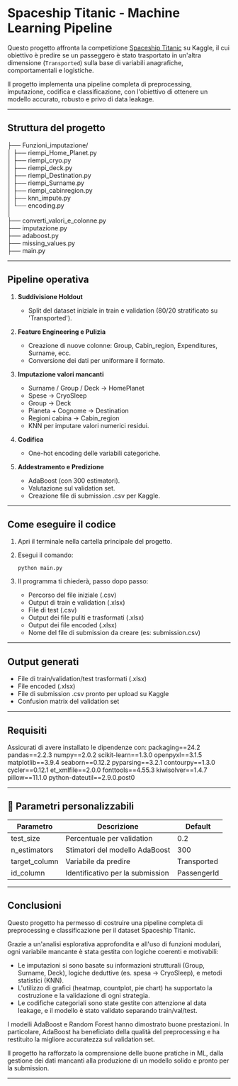 # Spaceship Titanic - Machine Learning Pipeline

Questo progetto affronta la competizione [Spaceship Titanic](https://www.kaggle.com/competitions/titanic) su Kaggle, il cui obiettivo è predire se un passeggero è stato trasportato in un'altra dimensione (`Transported`) sulla base di variabili anagrafiche, comportamentali e logistiche.

Il progetto implementa una pipeline completa di preprocessing, imputazione, codifica e classificazione, con l'obiettivo di ottenere un modello accurato, robusto e privo di data leakage.

---

## Struttura del progetto

├── Funzioni_imputazione/  
│   ├── riempi_Home_Planet.py  
│   ├── riempi_cryo.py  
│   ├── riempi_deck.py  
│   ├── riempi_Destination.py  
│   ├── riempi_Surname.py  
│   ├── riempi_cabinregion.py  
│   ├── knn_impute.py  
│   └── encoding.py  
│  
├── converti_valori_e_colonne.py  
├── imputazione.py  
├── adaboost.py  
├── missing_values.py  
├── main.py  

---

## Pipeline operativa

1. **Suddivisione Holdout**  
   - Split del dataset iniziale in train e validation (80/20 stratificato su 'Transported').

2. **Feature Engineering e Pulizia**  
   - Creazione di nuove colonne: Group, Cabin_region, Expenditures, Surname, ecc.  
   - Conversione dei dati per uniformare il formato.

3. **Imputazione valori mancanti**  
   - Surname / Group / Deck → HomePlanet  
   - Spese → CryoSleep  
   - Group → Deck  
   - Pianeta + Cognome → Destination  
   - Regioni cabina → Cabin_region  
   - KNN per imputare valori numerici residui.

4. **Codifica**
   - One-hot encoding delle variabili categoriche.

5. **Addestramento e Predizione**  
   - AdaBoost (con 300 estimatori).  
   - Valutazione sul validation set.  
   - Creazione file di submission .csv per Kaggle.

---

## Come eseguire il codice

1. Apri il terminale nella cartella principale del progetto.  
2. Esegui il comando:

   `python main.py`

3. Il programma ti chiederà, passo dopo passo:
   - Percorso del file iniziale (.csv)
   - Output di train e validation (.xlsx)
   - File di test (.csv)
   - Output dei file puliti e trasformati (.xlsx)
   - Output dei file encoded (.xlsx)
   - Nome del file di submission da creare (es: submission.csv)

---

## Output generati

- File di train/validation/test trasformati (.xlsx)  
- File encoded (.xlsx)  
- File di submission .csv pronto per upload su Kaggle  
- Confusion matrix del validation set

---

## Requisiti

Assicurati di avere installato le dipendenze con:
packaging==24.2
pandas==2.2.3
numpy==2.0.2
scikit-learn==1.3.0
openpyxl==3.1.5
matplotlib==3.9.4
seaborn==0.12.2
pyparsing==3.2.1
contourpy==1.3.0
cycler==0.12.1
et_xmlfile==2.0.0
fonttools==4.55.3
kiwisolver==1.4.7
pillow==11.1.0
python-dateutil==2.9.0.post0

---

## 🔧 Parametri personalizzabili

| Parametro       | Descrizione                         | Default       |
|-----------------|-------------------------------------|---------------|
| test_size       | Percentuale per validation          | 0.2           |
| n_estimators    | Stimatori del modello AdaBoost      | 300           |
| target_column   | Variabile da predire                | Transported   |
| id_column       | Identificativo per la submission    | PassengerId   |

---

## Conclusioni

Questo progetto ha permesso di costruire una pipeline completa di preprocessing e classificazione per il dataset Spaceship Titanic.

Grazie a un'analisi esplorativa approfondita e all'uso di funzioni modulari, ogni variabile mancante è stata gestita con logiche coerenti e motivabili:

- Le imputazioni si sono basate su informazioni strutturali (Group, Surname, Deck), logiche deduttive (es. spesa → CryoSleep), e metodi statistici (KNN).
- L'utilizzo di grafici (heatmap, countplot, pie chart) ha supportato la costruzione e la validazione di ogni strategia.
- Le codifiche categoriali sono state gestite con attenzione al data leakage, e il modello è stato validato separando train/val/test.

I modelli AdaBoost e Random Forest hanno dimostrato buone prestazioni.
In particolare, AdaBoost ha beneficiato della qualità del preprocessing e ha restituito la migliore accuratezza sul validation set.

Il progetto ha rafforzato la comprensione delle buone pratiche in ML, dalla gestione dei dati mancanti alla produzione di un modello solido e pronto per la submission.

---
